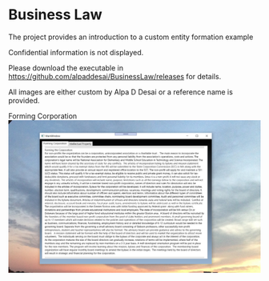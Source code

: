 # Business Law

The project provides an introduction to a custom entity formation example

Confidential information is not displayed.

Please download the executable in https://github.com/alpaddesai/BusinessLaw/releases for details.

All images are either custom by Alpa D Desai or a reference name is provided.

Forming Corporation
![image](FormingCorporation.png)
